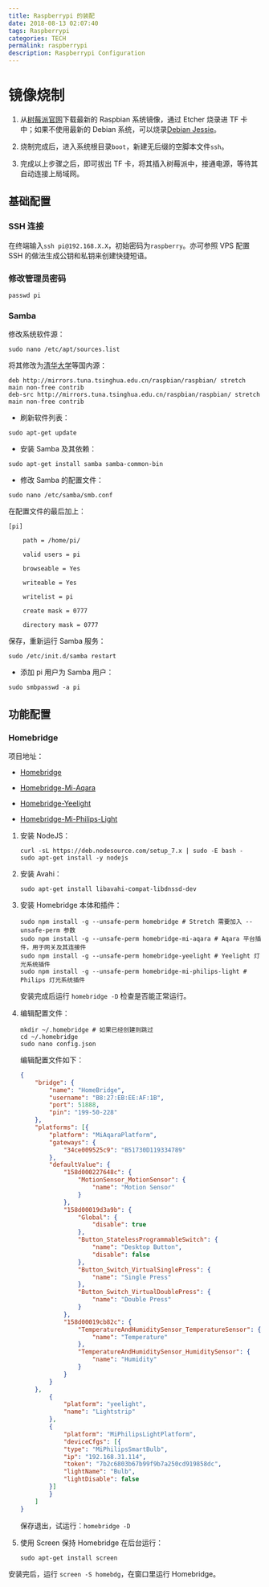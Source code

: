 ```yaml
---
title: Raspberrypi 的装配
date: 2018-08-13 02:07:40
tags: Raspberrypi
categories: TECH
permalink: raspberrypi
description: Raspberrypi Configuration
---
```


# 镜像烧制

1. 从[树莓派官网](https://www.raspberrypi.org/downloads/raspbian/)下载最新的 Raspbian 系统镜像，通过 Etcher 烧录进 TF 卡中；如果不使用最新的 Debian 系统，可以烧录[Debian Jessie](https://www.dropbox.com/s/y5vsffe57aa680e/2017-07-05-raspbian-jessie.zip?dl=0)。

2. 烧制完成后，进入系统根目录`boot`，新建无后缀的空脚本文件`ssh`。

3. 完成以上步骤之后，即可拔出 TF 卡，将其插入树莓派中，接通电源，等待其自动连接上局域网。

## 基础配置

### SSH 连接

在终端输入`ssh pi@192.168.X.X`，初始密码为`raspberry`。亦可参照 VPS 配置 SSH 的做法生成公钥和私钥来创建快捷短语。
    
### 修改管理员密码

```
passwd pi
```
    
### Samba

修改系统软件源：

```
sudo nano /etc/apt/sources.list
```

将其修改为[清华大学](https://mirror.tuna.tsinghua.edu.cn/help/raspbian/)等国内源：

```
deb http://mirrors.tuna.tsinghua.edu.cn/raspbian/raspbian/ stretch main non-free contrib
deb-src http://mirrors.tuna.tsinghua.edu.cn/raspbian/raspbian/ stretch main non-free contrib
```
       
* 刷新软件列表：

```
sudo apt-get update
```
        
* 安装 Samba 及其依赖：

```
sudo apt-get install samba samba-common-bin
```
        
* 修改 Samba 的配置文件：

```
sudo nano /etc/samba/smb.conf
```

在配置文件的最后加上：

```
[pi]

    path = /home/pi/

    valid users = pi

    browseable = Yes

    writeable = Yes

    writelist = pi

    create mask = 0777

    directory mask = 0777
```

保存，重新运行 Samba 服务：
        
```
sudo /etc/init.d/samba restart
```

* 添加 pi 用户为 Samba 用户：

```
sudo smbpasswd -a pi
```

## 功能配置

### Homebridge

项目地址：
* [Homebridge](https://github.com/nfarina/homebridge)

* [Homebridge-Mi-Aqara](https://github.com/YinHangCode/homebridge-mi-aqara)

* [Homebridge-Yeelight](https://github.com/vvpossible/homebridge_yeelight)

* [Homebridge-Mi-Philips-Light](https://github.com/YinHangCode/homebridge-mi-philips-light)

1. 安装 NodeJS：

    ```
    curl -sL https://deb.nodesource.com/setup_7.x | sudo -E bash - 
    sudo apt-get install -y nodejs
    ```

2. 安装 Avahi：

    ```
    sudo apt-get install libavahi-compat-libdnssd-dev
    ```
        
3. 安装 Homebridge 本体和插件：

    ```
    sudo npm install -g --unsafe-perm homebridge # Stretch 需要加入 --unsafe-perm 参数   
    sudo npm install -g --unsafe-perm homebridge-mi-aqara # Aqara 平台插件，用于网关及其连接件      
    sudo npm install -g --unsafe-perm homebridge-yeelight # Yeelight 灯光系统插件
    sudo npm install -g --unsafe-perm homebridge-mi-philips-light # Philips 灯光系统插件
    ```

    安装完成后运行 `homebridge -D` 检查是否能正常运行。

4. 编辑配置文件：

    ```
    mkdir ~/.homebridge # 如果已经创建则跳过
    cd ~/.homebridge
    sudo nano config.json
    ```

    编辑配置文件如下：
    
    ```json
    {
        "bridge": {
            "name": "HomeBridge",
            "username": "B8:27:EB:EE:AF:1B",
            "port": 51888,
            "pin": "199-50-228"
        },
        "platforms": [{
            "platform": "MiAqaraPlatform",
            "gateways": {
                "34ce009525c9": "B51730D119334789"
            },
            "defaultValue": {
                "158d000227648c": {
                    "MotionSensor_MotionSensor": {
                        "name": "Motion Sensor"
                    }
                },
                "158d00019d3a9b": {
                    "Global": {
                        "disable": true 
                    },
                    "Button_StatelessProgrammableSwitch": {
                        "name": "Desktop Button",
                        "disable": false
                    },
                    "Button_Switch_VirtualSinglePress": {
                        "name": "Single Press"
                    },
                    "Button_Switch_VirtualDoublePress": {
                        "name": "Double Press"
                    }
                },
                "158d00019cb82c": {
                    "TemperatureAndHumiditySensor_TemperatureSensor": {
                        "name": "Temperature"
                    },
                    "TemperatureAndHumiditySensor_HumiditySensor": {
                        "name": "Humidity"
                    }
                }
            }
        },
            {
                "platform": "yeelight",
                "name": "Lightstrip"   
            },
            {
                "platform": "MiPhilipsLightPlatform",
                "deviceCfgs": [{
                "type": "MiPhilipsSmartBulb",
                "ip": "192.168.31.114",
                "token": "7b2c6803b67b99f9b7a250cd919858dc",
                "lightName": "Bulb",
                "lightDisable": false
            }]
            }
        ]
    }
    ```

    保存退出，试运行：`homebridge -D`

5. 使用 Screen 保持 Homebridge 在后台运行：

    ```
    sudo apt-get install screen
    ```

安装完后，运行 `screen -S homebdg`，在窗口里运行 Homebridge。
